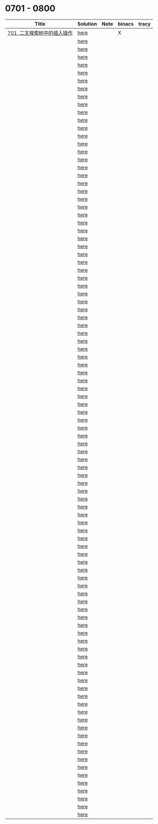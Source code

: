 # 0701 - 0800



| Title                                                        | Solution                 | Note | binacs | tracy |
| ------------------------------------------------------------ | ------------------------ | ---- | ------ | ----- |
| [701. 二叉搜索树中的插入操作](https://leetcode-cn.com/problems/insert-into-a-binary-search-tree/) | [here](./0701/README.md) |      | X      |       |
|                                                              | [here](./0702/README.md) |      |        |       |
|                                                              | [here](./0703/README.md) |      |        |       |
|                                                              | [here](./0704/README.md) |      |        |       |
|                                                              | [here](./0705/README.md) |      |        |       |
|                                                              | [here](./0706/README.md) |      |        |       |
|                                                              | [here](./0707/README.md) |      |        |       |
|                                                              | [here](./0708/README.md) |      |        |       |
|                                                              | [here](./0709/README.md) |      |        |       |
|                                                              | [here](./0710/README.md) |      |        |       |
|                                                              | [here](./0711/README.md) |      |        |       |
|                                                              | [here](./0712/README.md) |      |        |       |
|                                                              | [here](./0713/README.md) |      |        |       |
|                                                              | [here](./0714/README.md) |      |        |       |
|                                                              | [here](./0715/README.md) |      |        |       |
|                                                              | [here](./0716/README.md) |      |        |       |
|                                                              | [here](./0717/README.md) |      |        |       |
|                                                              | [here](./0718/README.md) |      |        |       |
|                                                              | [here](./0719/README.md) |      |        |       |
|                                                              | [here](./0720/README.md) |      |        |       |
|                                                              | [here](./0721/README.md) |      |        |       |
|                                                              | [here](./0722/README.md) |      |        |       |
|                                                              | [here](./0723/README.md) |      |        |       |
|                                                              | [here](./0724/README.md) |      |        |       |
|                                                              | [here](./0725/README.md) |      |        |       |
|                                                              | [here](./0726/README.md) |      |        |       |
|                                                              | [here](./0727/README.md) |      |        |       |
|                                                              | [here](./0728/README.md) |      |        |       |
|                                                              | [here](./0729/README.md) |      |        |       |
|                                                              | [here](./0730/README.md) |      |        |       |
|                                                              | [here](./0731/README.md) |      |        |       |
|                                                              | [here](./0732/README.md) |      |        |       |
|                                                              | [here](./0733/README.md) |      |        |       |
|                                                              | [here](./0734/README.md) |      |        |       |
|                                                              | [here](./0735/README.md) |      |        |       |
|                                                              | [here](./0736/README.md) |      |        |       |
|                                                              | [here](./0737/README.md) |      |        |       |
|                                                              | [here](./0738/README.md) |      |        |       |
|                                                              | [here](./0739/README.md) |      |        |       |
|                                                              | [here](./0740/README.md) |      |        |       |
|                                                              | [here](./0741/README.md) |      |        |       |
|                                                              | [here](./0742/README.md) |      |        |       |
|                                                              | [here](./0743/README.md) |      |        |       |
|                                                              | [here](./0744/README.md) |      |        |       |
|                                                              | [here](./0745/README.md) |      |        |       |
|                                                              | [here](./0746/README.md) |      |        |       |
|                                                              | [here](./0747/README.md) |      |        |       |
|                                                              | [here](./0748/README.md) |      |        |       |
|                                                              | [here](./0749/README.md) |      |        |       |
|                                                              | [here](./0750/README.md) |      |        |       |
|                                                              | [here](./0751/README.md) |      |        |       |
|                                                              | [here](./0752/README.md) |      |        |       |
|                                                              | [here](./0753/README.md) |      |        |       |
|                                                              | [here](./0754/README.md) |      |        |       |
|                                                              | [here](./0755/README.md) |      |        |       |
|                                                              | [here](./0756/README.md) |      |        |       |
|                                                              | [here](./0757/README.md) |      |        |       |
|                                                              | [here](./0758/README.md) |      |        |       |
|                                                              | [here](./0759/README.md) |      |        |       |
|                                                              | [here](./0760/README.md) |      |        |       |
|                                                              | [here](./0761/README.md) |      |        |       |
|                                                              | [here](./0762/README.md) |      |        |       |
|                                                              | [here](./0763/README.md) |      |        |       |
|                                                              | [here](./0764/README.md) |      |        |       |
|                                                              | [here](./0765/README.md) |      |        |       |
|                                                              | [here](./0766/README.md) |      |        |       |
|                                                              | [here](./0767/README.md) |      |        |       |
|                                                              | [here](./0768/README.md) |      |        |       |
|                                                              | [here](./0769/README.md) |      |        |       |
|                                                              | [here](./0770/README.md) |      |        |       |
|                                                              | [here](./0771/README.md) |      |        |       |
|                                                              | [here](./0772/README.md) |      |        |       |
|                                                              | [here](./0773/README.md) |      |        |       |
|                                                              | [here](./0774/README.md) |      |        |       |
|                                                              | [here](./0775/README.md) |      |        |       |
|                                                              | [here](./0776/README.md) |      |        |       |
|                                                              | [here](./0777/README.md) |      |        |       |
|                                                              | [here](./0778/README.md) |      |        |       |
|                                                              | [here](./0779/README.md) |      |        |       |
|                                                              | [here](./0780/README.md) |      |        |       |
|                                                              | [here](./0781/README.md) |      |        |       |
|                                                              | [here](./0782/README.md) |      |        |       |
|                                                              | [here](./0783/README.md) |      |        |       |
|                                                              | [here](./0784/README.md) |      |        |       |
|                                                              | [here](./0785/README.md) |      |        |       |
|                                                              | [here](./0786/README.md) |      |        |       |
|                                                              | [here](./0787/README.md) |      |        |       |
|                                                              | [here](./0788/README.md) |      |        |       |
|                                                              | [here](./0789/README.md) |      |        |       |
|                                                              | [here](./0790/README.md) |      |        |       |
|                                                              | [here](./0791/README.md) |      |        |       |
|                                                              | [here](./0792/README.md) |      |        |       |
|                                                              | [here](./0793/README.md) |      |        |       |
|                                                              | [here](./0794/README.md) |      |        |       |
|                                                              | [here](./0795/README.md) |      |        |       |
|                                                              | [here](./0796/README.md) |      |        |       |
|                                                              | [here](./0797/README.md) |      |        |       |
|                                                              | [here](./0798/README.md) |      |        |       |
|                                                              | [here](./0799/README.md) |      |        |       |
|                                                              | [here](./0800/README.md) |      |        |       |

